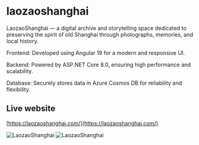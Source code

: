 # laozaoshanghai
LaozaoShanghai — a digital archive and storytelling space dedicated to preserving the spirit of old Shanghai through photographs, memories, and local history.

Frontend: Developed using Angular 19 for a modern and responsive UI.

Backend: Powered by ASP.NET Core 8.0, ensuring high performance and scalability.

Database: Securely stores data in Azure Cosmos DB for reliability and flexibility.

## Live website
[https://laozaoshanghai.com/](https://laozaoshanghai.com/) 


![LaozaoShanghai](https://stlaoshanghaiprod.blob.core.windows.net/photos/laozaoshanghai_1.png)
![LaozaoShanghai](https://stlaoshanghaiprod.blob.core.windows.net/photos/laozaoshanghai_2.png)


